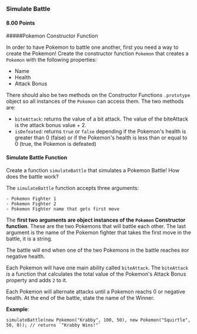### Simulate Battle

#### 8.00 Points

#####Pokemon Constructor Function

In order to have Pokemon to battle one another, first you need a way to create the Pokemon! Create the constructor function `Pokemon` that creates a `Pokemon`
with the following properties:

- Name
- Health
- Attack Bonus

There should also be two methods on the Constructor Functions `.prototype` object so all instances of the `Pokemon` can access them. The two methods are:

- `biteAttack`: returns the value of a bit attack.  The value of the biteAttack is the attack bonus value + 2.
- `isDefeated`: returns `true` or `false` depending if the Pokemon's health is greater than 0 (false) or if the Pokemon's health is less than or equal to 0 (true, the Pokemon is defeated)


#### Simulate Battle Function

Create a function `simulateBattle` that simulates a Pokemon Battle! How does the battle work? 

The `simulateBattle` function accepts three arguments:

	- Pokemon Fighter 1
	- Pokemon Fighter 2
	- Pokemon Fighter name that gets first move


The **first two arguments are object instances of the `Pokemon` Constructor function**.  These are the two Pokemons that
will battle each other.  The last argument is the name of the Pokemon fighter that takes the first move in the battle, it is a string.

The battle will end when one of the two Pokemons in the battle reaches `0`or negative health.  

Each Pokemon will have one main ability called `biteAttack`.  The `biteAttack` is a function that calculates the total value of the Pokemon's Attack Bonus property and adds `2` to it. 

Each Pokemon will alternate attacks until a Pokemon reachs 0 or negative health. At the end of the battle, state the name of the Winner. 

**Example**:

```
simulateBattle(new Pokemon("Krabby", 100, 50), new Pokemon("Squirtle", 50, 0)); // returns `"Krabby Wins!"`
```